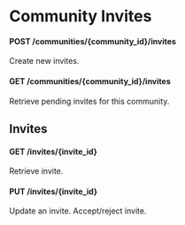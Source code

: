 
# Community Invites

#### POST  /communities/{community_id}/invites    
Create new invites.    

<!-- ![Screenshot](/docs/img/post_communities_community_id_invites.png){ width="900" } -->

#### GET /communities/{community_id}/invites

Retrieve pending invites for this community.

<!-- ![Screenshot](/docs/img/get_communities_id_invites.png){ width="900" } -->



## Invites

#### GET /invites/{invite_id}
Retrieve invite.    
<!-- ![Screenshot](/docs/img/get_invites_id.png){ width="900" } -->

#### PUT /invites/{invite_id} 

Update an invite. Accept/reject invite.     
<!-- ![Screenshot](/docs/img/put_invites_id.png){ width="900" } -->